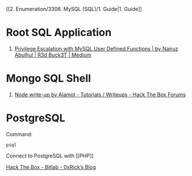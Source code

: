[[2. Enumeration/3306. MySQL (SQL)/1. Guide|1. Guide]]


# Root SQL Application 

1. [Privilege Escalation with MySQL User Defined Functions | by Nairuz Abulhul | R3d Buck3T | Medium](https://medium.com/r3d-buck3t/privilege-escalation-with-mysql-user-defined-functions-996ef7d5ceaf)


# Mongo SQL Shell

1. [Node write-up by Alamot - Tutorials / Writeups - Hack The Box Forums](https://forum.hackthebox.eu/discussion/548/node-write-up-by-alamot)

# PostgreSQL

Command: 

```
psql
```

Connect to PostgreSQL with [[PHP]]

[Hack The Box - Bitlab - 0xRick’s Blog](https://0xrick.github.io/hack-the-box/bitlab/)
